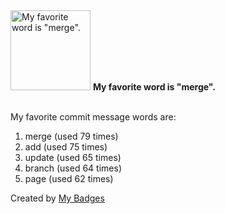 <img src="https://my-badges.github.io/my-badges/favorite-word.png" alt="My favorite word is &quot;merge&quot;." title="My favorite word is &quot;merge&quot;." width="128">
<strong>My favorite word is &quot;merge&quot;.</strong>
<br><br>

My favorite commit message words are:

1. merge (used 79 times)
2. add (used 75 times)
3. update (used 65 times)
4. branch (used 64 times)
5. page (used 62 times)


Created by <a href="https://github.com/my-badges/my-badges">My Badges</a>